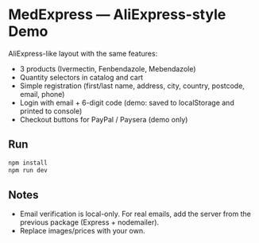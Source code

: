 # MedExpress — AliExpress-style Demo

AliExpress-like layout with the same features:
- 3 products (Ivermectin, Fenbendazole, Mebendazole)
- Quantity selectors in catalog and cart
- Simple registration (first/last name, address, city, country, postcode, email, phone)
- Login with email + 6-digit code (demo: saved to localStorage and printed to console)
- Checkout buttons for PayPal / Paysera (demo only)

## Run
```bash
npm install
npm run dev
```

## Notes
- Email verification is local-only. For real emails, add the server from the previous package (Express + nodemailer).
- Replace images/prices with your own.
